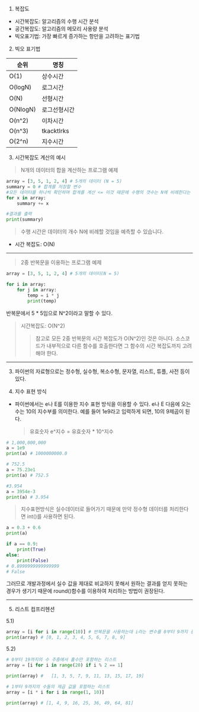 1. 복잡도

- 시간복잡도: 알고리즘의 수행 시간 분석
- 공간복잡도: 알고리즘의 메모리 사용량 분석
- 빅오표기법: 가장 빠르게 증가하는 항만을 고려하는 표기법

2. 빅오 표기법

| 순위     | 명칭         |
| -------- | ------------ |
| O(1)     | 상수시간     |
| O(logN)  | 로그시간     |
| O(N)     | 선형시간     |
| O(NlogN) | 로그선형시간 |
| O(n^2)   | 이차시간     |
| O(n^3)   | tkacktlrks   |
| O(2^n)   | 지수시간     |

3. 시간복잡도 계산의 예시

> N개의 데이터의 합을 계산하는 프로그램 예제

```py
array = [3, 5, 1, 2, 4] # 5개의 데이터 (N = 5)
summary = 0 # 합계를 저장할 변수
#모든 데이터를 하나씩 확인하며 합계를 계산 <= 이것 때문에 수행의 갯수는 N에 비례한다는 것을 알 수 있다.
for x in array:
    summary += x

#결과를 출력
print(summary)
```

> 수행 시간은 데이터의 개수 N에 비례할 것임을 예측할 수 있습니다.

- 시간 복잡도: O(N)

---

> 2중 반복문을 이용하는 프로그램 예제

```py
array = [3, 5, 1, 2, 4] # 5개의 데이터(N = 5)

for i in array:
    for j in array:
        temp = i * j
        print(temp)
```

반복문에서 5 \* 5임으로 N^2이라고 말할 수 있다.

> 시간복잡도: O(N^2)
>
> > 참고로 모든 2중 반복문의 시간 복잡도가 O(N^2)인 것은 아니다. 소스코드가 내부적으로 다른 함수를 호출한다면 그 함수의 시간 복잡도까지 고려해야 한다.

---

3. 파이썬의 자료형으로는 정수형, 실수형, 복소수형, 문자열, 리스트, 튜플, 사전 등이 있다.

4. 지수 표현 방식

- 파이썬에서는 e나 E를 이용한 지수 표현 방식을 이용할 수 있다.
  e나 E 다음에 오는 수는 10의 지수부를 의미한다.
  예를 들어 1e9라고 입력하게 되면, 10의 9제곱이 된다.
  > 유효숫자 e^지수 = 유효숫자 \* 10^지수

```py
# 1,000,000,000
a = 1e9
print(a) # 1000000000.0

# 752.5
a = 75.23e1
print(a) # 752.5

#3.954
a = 3954e-3
print(a) # 3.954
```

> 지수표현방식은 실수데이터로 들어가기 때문에 만약 정수형 데이터를 처리한다면 int()를 사용하면 된다.

```py
a = 0.3 + 0.6
print(a)

if a == 0.9:
    print(True)
else:
    print(False)
# 0.8999999999999999
# False
```

그러므로 개발과정에서 실수 값을 제대로 비교하지 못해서 원하는 결과를 얻지 못하는 경우가 생기기 때문에 round()함수를 이용하여 처리하는 방법이 권장된다.

---

5. 리스트 컴프리헨션

5.1)

```py
array = [i for i in range(10)] # 반복문을 사용하는데 i라는 변수를 0부터 9까지 증가하는데 이 반복을 할 때마다 i의 값들을 원소로 설정을해서 리스트를 만들겠다는 것이다.
print(array) # [0, 1, 2, 3, 4, 5, 6, 7, 8, 9]
```

5.2)

```py
# 0부터 19까지의 수 주중에서 홀수만 포함하는 리스트
array = [i for i in range(20) if i % 2 == 1]

print(array) #   [1, 3, 5, 7, 9, 11, 13, 15, 17, 19]

# 1부터 9까지의 수들의 제곱 값을 포함하는 리스트
array = [i * i for i in range(1, 10)]

print(array) # [1, 4, 9, 16, 25, 36, 49, 64, 81]
```

